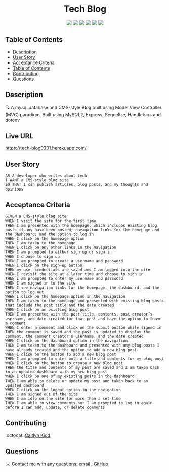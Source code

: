 <h1 align="center">Tech Blog</h1>
   
<p align="center">
    <img src="https://img.shields.io/badge/Express-yellow" />
    <img src="https://img.shields.io/badge/Sequelize-blue"  />
    <img src="https://img.shields.io/badge/-Heroku-purple" />
    <img src="https://img.shields.io/badge/-Inquirer-red" />
    <img src="https://img.shields.io/badge/-mysql2-orange" />
   <img src="https://img.shields.io/badge/-handlebars-green" />
</p>

## Table of Contents
- [Description](#description)
- [User Story](#user-story)
- [Acceptance Criteria](#acceptance-criteria)
- [Table of Contents](#table-of-contents)
- [Contributing](#contributing)
- [Questions](#questions)  


## Description
  
🔍 A mysql database and CMS-style Blog built using Model View Controller (MVC) paradigm. Built using MySQL2, Express, Sequelize, Handlebars and dotenv

## Live URL
https://tech-blog0301.herokuapp.com/

## User Story
  
```
AS A developer who writes about tech
I WANT a CMS-style blog site
SO THAT I can publish articles, blog posts, and my thoughts and opinions
```
  
## Acceptance Criteria
  
``` 
GIVEN a CMS-style blog site
WHEN I visit the site for the first time
THEN I am presented with the homepage, which includes existing blog posts if any have been posted; navigation links for the homepage and the dashboard; and the option to log in
WHEN I click on the homepage option
THEN I am taken to the homepage
WHEN I click on any other links in the navigation
THEN I am prompted to either sign up or sign in
WHEN I choose to sign up
THEN I am prompted to create a username and password
WHEN I click on the sign-up button
THEN my user credentials are saved and I am logged into the site
WHEN I revisit the site at a later time and choose to sign in
THEN I am prompted to enter my username and password
WHEN I am signed in to the site
THEN I see navigation links for the homepage, the dashboard, and the option to log out
WHEN I click on the homepage option in the navigation
THEN I am taken to the homepage and presented with existing blog posts that include the post title and the date created
WHEN I click on an existing blog post
THEN I am presented with the post title, contents, post creator’s username, and date created for that post and have the option to leave a comment
WHEN I enter a comment and click on the submit button while signed in
THEN the comment is saved and the post is updated to display the comment, the comment creator’s username, and the date created
WHEN I click on the dashboard option in the navigation
THEN I am taken to the dashboard and presented with any blog posts I have already created and the option to add a new blog post
WHEN I click on the button to add a new blog post
THEN I am prompted to enter both a title and contents for my blog post
WHEN I click on the button to create a new blog post
THEN the title and contents of my post are saved and I am taken back to an updated dashboard with my new blog post
WHEN I click on one of my existing posts in the dashboard
THEN I am able to delete or update my post and taken back to an updated dashboard
WHEN I click on the logout option in the navigation
THEN I am signed out of the site
WHEN I am idle on the site for more than a set time
THEN I am able to view comments but I am prompted to log in again before I can add, update, or delete comments
```
  


## Contributing
:octocat: [Caitlyn Kidd](https://github.com/caitkidd)

## Questions
✉️ Contact me with any questions: [email](mailto:caitlyn.kidd92@gmail.com) , [GitHub](https://github.com/caitkidd)<br />

    
